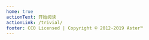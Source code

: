 ```yaml
---
home: true
actionText: 开始阅读
actionLink: /trivial/
footer: CC0 Licensed | Copyright © 2012-2019 Aster™
---
```



